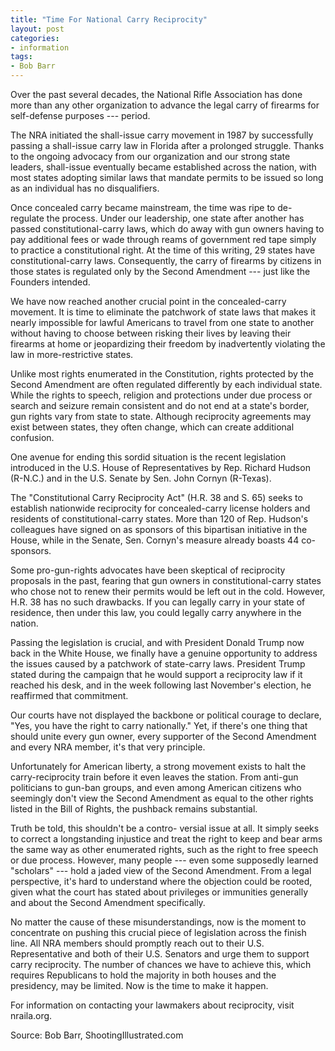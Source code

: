 ```yaml
---
title: "Time For National Carry Reciprocity"
layout: post
categories:
- information
tags: 
- Bob Barr
---
```


Over the past several decades, the National Rifle Association has done more than any other organization to advance the legal carry of firearms for self-defense purposes --- period.

The NRA initiated the shall-issue carry movement in 1987 by successfully passing a shall-issue carry law in Florida after a prolonged struggle. Thanks to the ongoing advocacy from our organization and our strong state leaders, shall-issue eventually became established across the nation, with most states adopting similar laws that mandate permits to be issued so long as an individual has no disqualifiers.

Once concealed carry became mainstream, the time was ripe to de-regulate the process. Under our leadership, one state after another has passed constitutional-carry laws, which do away with gun owners having to pay additional fees or wade through reams of government red tape simply to practice a constitutional right. At the time of this writing, 29 states have constitutional-carry laws. Consequently, the carry of firearms by citizens in those states is regulated only by the Second Amendment --- just like the Founders intended.

We have now reached another crucial point in the concealed-carry movement. It is time to eliminate the patchwork of state laws that makes it nearly impossible for lawful Americans to travel from one state to another without having to choose between risking their lives by leaving their firearms at home or jeopardizing their freedom by inadvertently violating the law in more-restrictive states.

Unlike most rights enumerated in the Constitution, rights protected by the Second Amendment are often regulated differently by each individual state. While the rights to speech, religion and protections under due process or search and seizure remain consistent and do not end at a state's border, gun rights vary from state to state. Although reciprocity agreements may exist between states, they often change, which can create additional confusion.

One avenue for ending this sordid situation is the recent legislation introduced in the U.S. House of Representatives by Rep. Richard Hudson (R-N.C.) and in the U.S. Senate by Sen. John Cornyn (R-Texas).

The "Constitutional Carry Reciprocity Act" (H.R. 38 and S. 65) seeks to establish nationwide reciprocity for concealed-carry license holders and residents of constitutional-carry states. More than 120 of Rep. Hudson's colleagues have signed on as sponsors of this bipartisan initiative in the House, while in the Senate, Sen. Cornyn's measure already boasts 44 co-sponsors.

Some pro-gun-rights advocates have been skeptical of reciprocity proposals in the past, fearing that gun owners in constitutional-carry states who chose not to renew their permits would be left out in the cold. However, H.R. 38 has no such drawbacks. If you can legally carry in your state of residence, then under this law, you could legally carry anywhere in the nation.

Passing the legislation is crucial, and with President Donald Trump now back in the White House, we finally have a genuine opportunity to address the issues caused by a patchwork of state-carry laws. President Trump stated during the campaign that he would support a reciprocity law if it reached his desk, and in the week following last November's election, he reaffirmed that commitment.

Our courts have not displayed the backbone or political courage to declare, "Yes, you have the right to carry nationally." Yet, if there's one thing that should unite every gun owner, every supporter of the Second Amendment and every NRA member, it's that very principle.

Unfortunately for American liberty, a strong movement exists to halt the carry-reciprocity train before it even leaves the station. From anti-gun politicians to gun-ban groups, and even among American citizens who seemingly don't view the Second Amendment as equal to the other rights listed in the Bill of Rights, the pushback remains substantial.

Truth be told, this shouldn't be a contro- versial issue at all. It simply seeks to correct a longstanding injustice and treat the right to keep and bear arms the same way as other enumerated rights, such as the right to free speech or due process. However, many people --- even some supposedly learned "scholars" --- hold a jaded view of the Second Amendment. From a legal perspective, it's hard to understand where the objection could be rooted, given what the court has stated about privileges or immunities generally and about the Second Amendment specifically.

No matter the cause of these misunderstandings, now is the moment to concentrate on pushing this crucial piece of legislation across the finish line. All NRA members should promptly reach out to their U.S. Representative and both of their U.S. Senators and urge them to support carry reciprocity. The number of chances we have to achieve this, which requires Republicans to hold the majority in both houses and the presidency, may be limited. Now is the time to make it happen.

For information on contacting your lawmakers about reciprocity, visit nraila.org.

Source: Bob Barr, ShootingIllustrated.com
